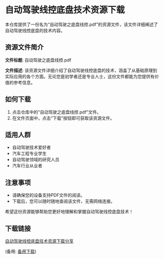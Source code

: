# 自动驾驶线控底盘技术资源下载

本仓库提供了一份名为“自动驾驶之底盘线控.pdf”的资源文件，该文件详细阐述了自动驾驶线控底盘的技术内容。

## 资源文件简介

**文件标题**: 自动驾驶之底盘线控.pdf

**文件描述**: 该资源文件详细介绍了自动驾驶线控底盘的技术，涵盖了从基础原理到实际应用的各个方面。无论您是初学者还是专业人士，这份文件都能为您提供有价值的参考信息。

## 如何下载

1. 点击仓库中的“自动驾驶之底盘线控.pdf”文件。
2. 在文件页面中，点击“下载”按钮即可获取该资源文件。

## 适用人群

- 自动驾驶技术爱好者
- 汽车工程专业学生
- 自动驾驶领域的研究人员
- 汽车行业从业者

## 注意事项

- 请确保您的设备支持PDF文件的阅读。
- 下载后，您可以随时随地查阅该文件，无需网络连接。

希望这份资源能够帮助您更好地理解和掌握自动驾驶线控底盘技术！

## 下载链接
[自动驾驶线控底盘技术资源下载分享](https://pan.quark.cn/s/c83d3bc4cdac) 

(备用: [备用下载](https://pan.baidu.com/s/1t7Yp63qhtIiQVQBJKl-PdQ?pwd=bxa9))
